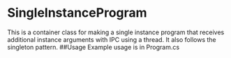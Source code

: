 # SingleInstanceProgram
This is a container class for making a single instance program that receives additional instance arguments with IPC using a thread. It also follows the singleton pattern.
##Usage
Example usage is in Program.cs
